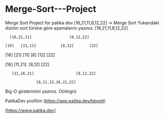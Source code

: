 # Merge-Sort---Project
Merge Sort Project for patika dev
[16,21,11,8,12,22] -> Merge Sort
Yukarıdaki dizinin sort türüne göre aşamalarını yazınız.
               [16,21,11,8,12,22]

      [16,21,11]                 [8,12,22]   

    [16]   [21,11]           [8,12]       [22]

   [16]      [21] [11]      [8]   [12]       [22]

  [16]         [11,21].     [8,12]          [22]
    
       [11,16,21]                   [8,12,22]
         
                  [8,11,12,16,21,22]
Big-O gösterimini yazınız.
O(nlogn)

PatikaDev profilim (https://app.patika.dev/bbostt)

[https://www.patika.dev]
